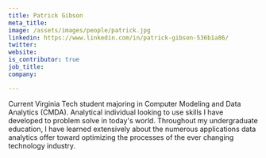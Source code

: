 ```yaml
---
title: Patrick Gibson
meta_title: 
image: /assets/images/people/patrick.jpg
linkedin: https://www.linkedin.com/in/patrick-gibson-536b1a86/
twitter:
website:
is_contributor: true
job_title:
company:

---
```

Current Virginia Tech student majoring in Computer Modeling and Data Analytics (CMDA). Analytical individual looking to use skills I have developed to problem solve in today's world. Throughout my undergraduate education, I have learned extensively about the numerous applications data analytics offer toward optimizing the processes of the ever changing technology industry.
